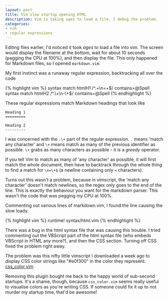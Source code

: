 ```yaml
---
layout: post
title: Vim slow startup opening HTML
description: Vim is taking ages to load a file. I debug the problem.
categories:
- vim
- regular expressions
---
```


Editing files earlier, I'd noticed it took *ages* to load a file into vim. The 
screen would display the filename at the bottom, wait for about 10 seconds 
(pegging the CPU at 100%), and then display the file. This only happened for
Markdown files, so I opened `markdown.vim`.

My first instinct was a runaway regular expression, backtracking all over the
code

{% highlight vim %}
syntax match  htmlH1       /^.\+\n=\+$/ contains=@Spell
syntax match  htmlH2       /^.\+\n-\+$/ contains=@Spell
{% endhighlight %}

These regular expressions match Markdown headings that look like

    Heading 1
    =========

    Heading 2
    ---------

I was concerned with the `.\+` part of the regular expression. `.` means 'match
any character' and `\+` means match as many of the previous identifier as
possible. `\+` grabs as many characters as possible - it is a *greedy*
operator. 

If you tell Vim to match as many of 'any character' as possible, it
will first match the whole document, then have to backtrack through the whole thing
to find a match for `\n=\+$` (a newline containing only `=` characters).

Turns out this wasn't a problem, because in vimscript, the 'match any
character' doesn't match newlines, so the regex only goes to the end of the
line.  This is exactly the behaviour you want for the markdown parser. This 
wasn't the code that was pegging my CPU at 100%.

Commenting out various lines of markdown.vim, I found the line causing the slow
loads: 

{% highlight vim %}
runtime! syntax/html.vim
{% endhighlight %}

There was a bug in the html syntax file that was causing this trouble. I tried
commenting out the VBScript part of the html syntax file (who embeds VBScript
in HTML any more?), and then the CSS section. Turning off CSS fixed the problem
right away.

The problem was this nifty little vimscript I downloaded a week ago to display CSS
color strings like "#e0f300" in the color they represent: [css_color.vim](http://www.vim.org/scripts/script.php?script_id=2150).

Removing this plugin bought me back to the happy world of sub-second startups. It's 
a shame, though, because `css_color.vim` seems really useful to visualise
colors as you're writing CSS. If someone could fix it up to not murder my
startup time, that'd be awesome!
